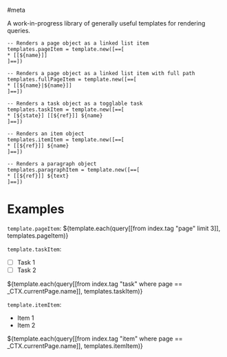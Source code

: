 #meta

A work-in-progress library of generally useful templates for rendering queries.

```space-lua
-- Renders a page object as a linked list item
templates.pageItem = template.new([==[
* [[${name}]]
]==])

-- Renders a page object as a linked list item with full path
templates.fullPageItem = template.new([==[
* [[${name}|${name}]]
]==])

-- Renders a task object as a togglable task
templates.taskItem = template.new([==[
* [${state}] [[${ref}]] ${name}
]==])

-- Renders an item object
templates.itemItem = template.new([==[
* [[${ref}]] ${name}
]==])

-- Renders a paragraph object
templates.paragraphItem = template.new([==[
* [[${ref}]] ${text}
]==])
```


# Examples
`template.pageItem`:
${template.each(query[[from index.tag "page" limit 3]], templates.pageItem)}

`template.taskItem`:
* [ ] Task 1
* [ ] Task 2

${template.each(query[[from index.tag "task" where page == _CTX.currentPage.name]], templates.taskItem)}

`template.itemItem`:
* Item 1
* Item 2

${template.each(query[[from index.tag "item" where page == _CTX.currentPage.name]], templates.itemItem)}
